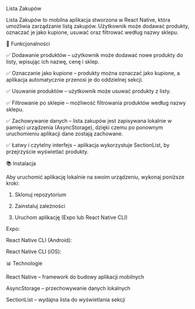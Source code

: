 Lista Zakupów

Lista Zakupów to mobilna aplikacja stworzona w React Native, która umożliwia zarządzanie listą zakupów. Użytkownik może dodawać produkty, oznaczać je jako kupione, usuwać oraz filtrować według nazwy sklepu.

🔧 Funkcjonalności

✅ Dodawanie produktów – użytkownik może dodawać nowe produkty do listy, wpisując ich nazwę, cenę i sklep.

✅ Oznaczanie jako kupione – produkty można oznaczać jako kupione, a aplikacja automatycznie przenosi je do oddzielnej sekcji.

✅ Usuwanie produktów – użytkownik może usuwać produkty z listy.

✅ Filtrowanie po sklepie – możliwość filtrowania produktów według nazwy sklepu.

✅ Zachowywanie danych – lista zakupów jest zapisywana lokalnie w pamięci urządzenia (AsyncStorage), dzięki czemu po ponownym uruchomieniu aplikacji dane zostają zachowane.

✅ Łatwy i czytelny interfejs – aplikacja wykorzystuje SectionList, by przejrzyście wyświetlać produkty.

📚 Instalacja

Aby uruchomić aplikację lokalnie na swoim urządzeniu, wykonaj poniższe kroki:

1. Sklonuj repozytorium

2. Zainstaluj zależności

3. Uruchom aplikację (Expo lub React Native CLI)

Expo:

React Native CLI (Android):

React Native CLI (iOS):

📊 Technologie

React Native – framework do budowy aplikacji mobilnych

AsyncStorage – przechowywanie danych lokalnych

SectionList – wydajna lista do wyświetlania sekcji